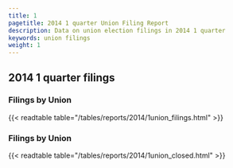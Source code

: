 ```yaml
---
title: 1
pagetitle: 2014 1 quarter Union Filing Report
description: Data on union election filings in 2014 1 quarter 
keywords: union filings
weight: 1
---
```


## 2014 1 quarter filings

### Filings by Union
{{< readtable table="/tables/reports/2014/1union_filings.html" >}}

### Filings by Union
{{< readtable table="/tables/reports/2014/1union_closed.html" >}}
